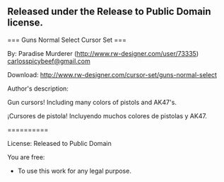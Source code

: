 Released under the Release to Public Domain license.
-
﻿=== Guns Normal Select Cursor Set ===

By: Paradise Murderer (http://www.rw-designer.com/user/73335) carlosspicybeef@gmail.com

Download: http://www.rw-designer.com/cursor-set/guns-normal-select

Author's description:

Gun cursors! Including many colors of pistols and AK47's.

¡Cursores de pistola! Incluyendo muchos colores de pistolas y AK47.

==========

License: Released to Public Domain

You are free:

* To use this work for any legal purpose.

